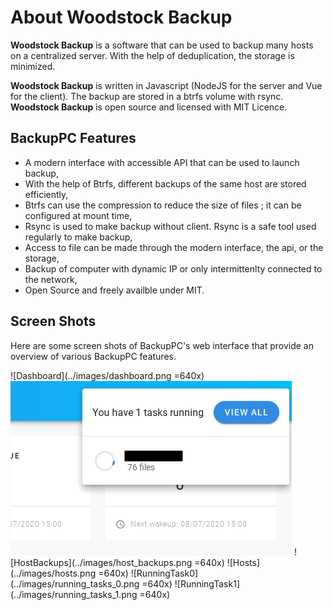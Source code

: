 # About Woodstock Backup

**Woodstock Backup** is a software that can be used to backup many hosts on a centralized server. With the help of deduplication, the storage is minimized.

**Woodstock Backup** is written in Javascript (NodeJS for the server and Vue for the client). The backup are stored in a btrfs volume with rsync. **Woodstock Backup** is open source and licensed with MIT Licence.

## BackupPC Features

- A modern interface with accessible API that can be used to launch backup,
- With the help of Btrfs, different backups of the same host are stored efficiently,
- Btrfs can use the compression to reduce the size of files ; it can be configured at mount time,
- Rsync is used to make backup without client. Rsync is a safe tool used regularly to make backup,
- Access to file can be made through the modern interface, the api, or the storage,
- Backup of computer with dynamic IP or only intermittenlty connected to the network,
- Open Source and freely availble under MIT.

## Screen Shots

Here are some screen shots of BackupPC's web interface that provide an overview of various BackupPC features.

![Dashboard](../images/dashboard.png =640x)
![RunningTask](../images/dashboard_running.png)
![HostBackups](../images/host_backups.png =640x)
![Hosts](../images/hosts.png =640x)
![RunningTask0](../images/running_tasks_0.png =640x)
![RunningTask1](../images/running_tasks_1.png =640x)
